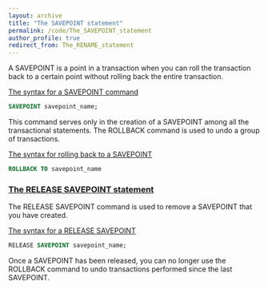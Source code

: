 ```yaml
---
layout: archive
title: "The SAVEPOINT statement"
permalink: /code/The_SAVEPOINT_statement
author_profile: true
redirect_from: The_RENAME_statement
---
```


A SAVEPOINT is a point in a transaction when you can roll the transaction back to a certain point without rolling back the entire transaction.

<u>The syntax for a SAVEPOINT command</u>
```sql
SAVEPOINT savepoint_name;
```

This command serves only in the creation of a SAVEPOINT among all the transactional statements. The ROLLBACK command is used to undo a group of transactions.

<u>The syntax for rolling back to a SAVEPOINT</u>
```sql
ROLLBACK TO savepoint_name
```

### <b><u>The RELEASE SAVEPOINT statement</u></b>
The RELEASE SAVEPOINT command is used to remove a SAVEPOINT that you have created.

<u>The syntax for a RELEASE SAVEPOINT</u>
```sql
RELEASE SAVEPOINT savepoint_name;
```

Once a SAVEPOINT has been released, you can no longer use the ROLLBACK command to undo transactions performed since the last SAVEPOINT.